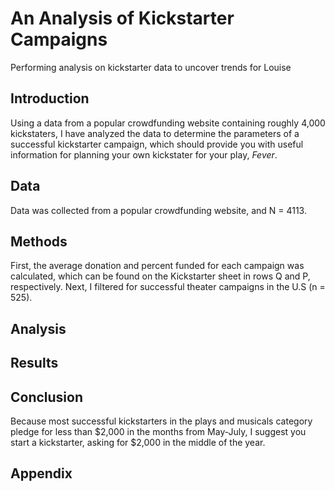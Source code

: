 # An Analysis of Kickstarter Campaigns
Performing analysis on kickstarter data to uncover trends for Louise
## Introduction
Using a data from a popular crowdfunding website containing roughly 4,000 kickstaters, I have analyzed the data to determine the parameters of a successful kickstarter campaign, which should provide you with useful information for planning your own kickstater for your play, <i>Fever</i>.
## Data
Data was collected from a popular crowdfunding website, and N = 4113.
## Methods
First, the average donation and percent funded for each campaign was calculated, which can be found on the Kickstarter sheet in rows Q and P, respectively. Next, I filtered for successful theater campaigns in the U.S (n = 525).
## Analysis
## Results
## Conclusion
Because most successful kickstarters in the plays and musicals category pledge for less than $2,000 in the months from May-July, I suggest you start a kickstarter, asking for $2,000 in the middle of the year.  
## Appendix

